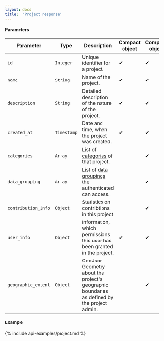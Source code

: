 ```yaml
---
layout: docs
title:  "Project response"
---
```


#### Parameters

Parameter           | Type        | Description                                                                           | Compact object | Complete object
--------------------|-------------|---------------------------------------------------------------------------------------|----------------|----------------
`id`                | `Integer`   | Unique identifier for a project.                                                      | ✔              | ✔   
`name`              | `String`    | Name of the project.                                                                  | ✔              | ✔   
`description`       | `String`    | Detailed description of the nature of the project.                                    | ✔              | ✔ 
`created_at`        | `Timestamp` | Date and time, when the project was created.                                          | ✔              | ✔
`categories`        | `Array`     | List of [categories](category-response.html) of that project.                         |                | ✔
`data_grouping`     | `Array`     | List of [data groupings](data-grouping-response.html) the authenticated can access.   |                | ✔
`contribution_info` | `Object`    | Statistics on contribtions in this project                                            |                | ✔
`user_info`         | `Object`    | Information, which permissions this user has been granted in the project.             | ✔              | ✔ 
`geographic_extent` | `Object`    | GeoJson Geometry about the project's geographic boundaries as defined by the project admin. |                | ✔ 

#### Example

{% include api-examples/project.md %}